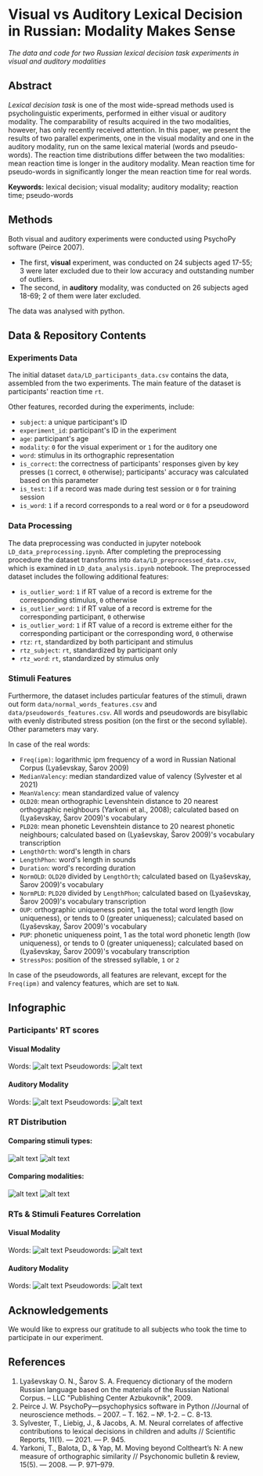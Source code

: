 # Visual vs Auditory Lexical Decision in Russian: Modality Makes Sense 
_The data and code for two Russian lexical decision task experiments in visual and auditory modalities_

## Abstract
_Lexical decision task_ is one of the most wide-spread methods used is psycholinguistic experiments, performed in either visual or auditory modality. The comparability of results acquired in the two modalities, however, has only recently received attention. In this paper, we present the results of two parallel experiments, one in the visual modality and one in the auditory modality, run on the same lexical material (words and pseudo-words). The reaction time distributions differ between the two modalities: mean reaction time is longer in the auditory modality. Mean reaction time for pseudo-words in significantly longer the mean reaction time for real words.

**Keywords:** lexical decision; visual modality; auditory modality; reaction time; pseudo-words

## Methods
Both visual and auditory experiments were conducted using PsychoPy software (Peirce 2007).
* The first, **visual** experiment, was conducted on 24 subjects aged 17-55; 3 were later excluded due to their low accuracy and outstanding number of outliers.
* The second, in **auditory** modality, was conducted on 26 subjects aged 18-69; 2 of them were later excluded.
  
The data was analysed with python.

## Data & Repository Contents
### Experiments Data
The initial dataset `data/LD_participants_data.csv` contains the data, assembled from the two experiments.
The main feature of the dataset is participants' reaction time `rt`.

Other features, recorded during the experiments, include:
* `subject`: a unique participant's ID
* `experiment_id`: participant's ID in the experiment
* `age`: participant's age
* `modality`: `0` for the visual experiment or `1` for the auditory one
* `word`: stimulus in its orthographic representation
* `is_correct`: the correctness of participants' responses given by key presses (`1` correct, `0` otherwise); participants' accuracy was calculated based on this parameter
* `is_test`: `1` if a record was made during test session or `0` for training session
* `is_word`: `1` if a record corresponds to a real word or `0` for a pseudoword

### Data Processing
The data preprocessing was conducted in jupyter notebook `LD_data_preprocessing.ipynb`. After completing the preprocessing procedure the dataset transforms into `data/LD_preprocessed_data.csv`, which is examined in `LD_data_analysis.ipynb` notebook.
The preprocessed dataset includes the following additional features:
* `is_outlier_word`: `1` if RT value of a record is extreme for the corresponding stimulus, `0` otherwise
* `is_outlier_word`: `1` if RT value of a record is extreme for the corresponding participant, `0` otherwise
* `is_outlier_word`: `1` if RT value of a record is extreme either for the corresponding participant or the corresponding word, `0` otherwise
* `rtz`: `rt`, standardized by both participant and stimulus
* `rtz_subject`: `rt`, standardized by participant only
* `rtz_word`: `rt`, standardized by stimulus only

### Stimuli Features
Furthermore, the dataset includes particular features of the stimuli, drawn out form `data/normal_words_features.csv` and `data/pseudowords_features.csv`.
All words and pseudowords are bisyllabic with evenly distributed stress position (on the first or the second syllable). Other parameters may vary.

In case of the real words:
* `Freq(ipm)`: logarithmic ipm frequency of a word in Russian National Corpus (Lyaševskay, Šarov 2009)
* `MedianValency`: median standardized value of valency (Sylvester et al 2021)
* `MeanValency`: mean standardized value of valency
* `OLD20`: mean orthographic Levenshtein distance to 20 nearest orthographic neighbours (Yarkoni et al., 2008); calculated based on (Lyaševskay, Šarov 2009)'s vocabulary
* `PLD20`: mean phonetic Levenshtein distance to 20 nearest phonetic neighbours; calculated based on (Lyaševskay, Šarov 2009)'s vocabulary transcription
* `LengthOrth`: word's length in chars
* `LengthPhon`: word's length in sounds
* `Duration`: word's recording duration
* `NormOLD`: `OLD20` divided by `LengthOrth`; calculated based on (Lyaševskay, Šarov 2009)'s vocabulary
* `NormPLD`: `PLD20` divided by `LengthPhon`; calculated based on (Lyaševskay, Šarov 2009)'s vocabulary transcription
* `OUP`: orthographic uniqueness point, 1 as the total word length (low uniqueness), or tends to 0 (greater uniqueness); calculated based on (Lyaševskay, Šarov 2009)'s vocabulary
* `PUP`: phonetic uniqueness point, 1 as the total word phonetic length (low uniqueness), or tends to 0 (greater uniqueness); calculated based on (Lyaševskay, Šarov 2009)'s vocabulary transcription
* `StressPos`: position of the stressed syllable, `1` or `2`

In case of the pseudowords, all features are relevant, except for the `Freq(ipm)` and valency features, which are set to `NaN`.

## Infographic
### Participants' RT scores
#### Visual Modality
Words:
![alt text](https://github.com/feudor2/LD-Russian-Auditory-Visual-2025/blob/main/images/boxplots_participants_0_1.png?raw=true)
Pseudowords:
![alt text](https://github.com/feudor2/LD-Russian-Auditory-Visual-2025/blob/main/images/boxplots_participants_0_0.png?raw=true)
#### Auditory Modality
Words:
![alt text](https://github.com/feudor2/LD-Russian-Auditory-Visual-2025/blob/main/images/boxplots_participants_1_1.png?raw=true)
Pseudowords:
![alt text](https://github.com/feudor2/LD-Russian-Auditory-Visual-2025/blob/main/images/boxplots_participants_1_0.png?raw=true)

### RT Distribution
#### Comparing stimuli types:
![alt text](https://github.com/feudor2/LD-Russian-Auditory-Visual-2025/blob/main/images/probability_distribution_histogram_stimuli.png?raw=true)
![alt text](https://github.com/feudor2/LD-Russian-Auditory-Visual-2025/blob/main/images/ecdf_stimuli.png?raw=true)
#### Comparing modalities:
![alt text](https://github.com/feudor2/LD-Russian-Auditory-Visual-2025/blob/main/images/probability_distribution_histogram_modalities.png?raw=true)
![alt text](https://github.com/feudor2/LD-Russian-Auditory-Visual-2025/blob/main/images/ecdf_modalities.png?raw=true)

### RTs & Stimuli Features Correlation
#### Visual Modality
Words:
![alt text](https://github.com/feudor2/LD-Russian-Auditory-Visual-2025/blob/main/images/correlation_matrix_0_1.png?raw=true)
Pseudowords:
![alt text](https://github.com/feudor2/LD-Russian-Auditory-Visual-2025/blob/main/images/correlation_matrix_0_0.png?raw=true)
#### Auditory Modality
Words:
![alt text](https://github.com/feudor2/LD-Russian-Auditory-Visual-2025/blob/main/images/correlation_matrix_1_1.png?raw=true)
Pseudowords:
![alt text](https://github.com/feudor2/LD-Russian-Auditory-Visual-2025/blob/main/images/correlation_matrix_1_0.png?raw=true)


## Acknowledgements
We would like to express our gratitude to all subjects who took the time to participate in our experiment.

## References
1. Lyaševskay O. N., Šarov S. A. Frequency dictionary of the modern Russian language based on the materials of the Russian National Corpus. – LLC "Publishing Center Azbukovnik", 2009.
2. Peirce J. W. PsychoPy—psychophysics software in Python //Journal of neuroscience methods. – 2007. – Т. 162. – №. 1-2. – С. 8-13.
3.	Sylvester, T., Liebig, J., & Jacobs, A. M. Neural correlates of affective contributions to lexical decisions in children and adults // Scientific Reports, 11(1). — 2021. — P. 945.
4.	Yarkoni, T., Balota, D., & Yap, M. Moving beyond Coltheart’s N: A new measure of orthographic similarity // Psychonomic bulletin & review, 15(5). — 2008. — P. 971–979.

